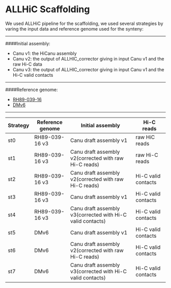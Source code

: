 ALLHiC Scaffolding
=

We used ALLHiC pipeline for the scaffolding, we used several strategies by varing the input data and reference genome used for the synteny:

----------------
####Initial assembly:

- Canu v1: the HiCanu assembly 
- Canu v2: the output of ALLHIC_corrector giving in input Canu v1 and the raw Hi-C data 
- Canu v3: the output of ALLHIC_corrector giving in input Canu v1 and the Hi-C valid contacts 

----------------
####Reference genome:

- [RH89-039-16](https://www.nature.com/articles/s41588-020-0699-x)
- [DMv6](https://academic.oup.com/gigascience/article/9/9/giaa100/5910251)

----------------

| Strategy  | Reference genome | Initial assembly | Hi-C reads |
| ------------- | ------------- | ------------- | ------------- |
| st0  | RH89-039-16 v3   | Canu draft assembly v1 | raw HiC reads |
| st1  | RH89-039-16 v3   | Canu draft assembly v2(corrected with raw Hi-C reads) | raw Hi-C reads|
| st2  | RH89-039-16 v3   | Canu draft assembly v2(corrected with raw Hi-C reads) | Hi-C valid contacts|
| st3  | RH89-039-16 v3   | Canu draft assembly v1  | Hi-C valid contacts|
| st4  | RH89-039-16 v3   | Canu draft assembly v3(corrected with Hi-C valid contacts)  | Hi-C valid contacts|
| st5  | DMv6    | Canu draft assembly v1  | Hi-C valid contacts|
| st6  | DMv6    | Canu draft assembly v2(corrected with raw Hi-C reads) | Hi-C valid contacts|
| st7  | DMv6    | Canu draft assembly v3(corrected with Hi-C valid contacts) | Hi-C valid contacts|


